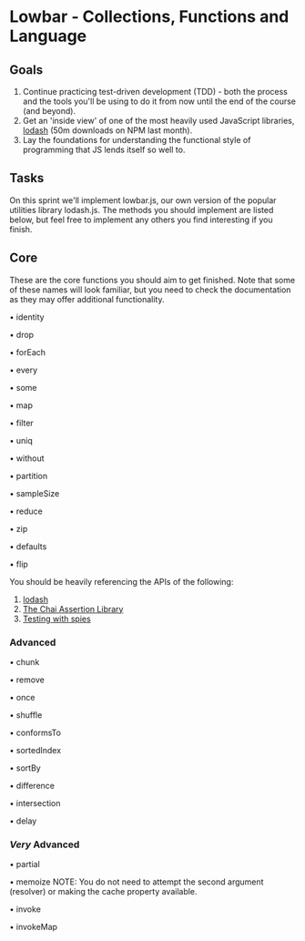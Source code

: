 # Lowbar - Collections, Functions and Language

## Goals

1. Continue practicing test-driven development (TDD) - both the process and the tools you'll be using to do it from now until the end of the course (and beyond).
2. Get an 'inside view' of one of the most heavily used JavaScript libraries, [lodash](https://lodash.com/) (50m downloads on NPM last month).
3. Lay the foundations for understanding the functional style of programming that JS lends itself so well to.

## Tasks

On this sprint we'll implement lowbar.js, our own version of the popular utilities library lodash.js. The methods you should implement are listed below, but feel free to implement any others you find interesting if you finish.

## Core

These are the core functions you should aim to get finished. Note that some of these names will look familiar, but you need to check the documentation as they may offer additional functionality.

• identity

• drop

• forEach

• every

• some

• map

• filter

• uniq

• without

• partition

• sampleSize

• reduce

• zip

• defaults

• flip

You should be heavily referencing the APIs of the following:

1. [lodash](https://lodash.com/docs/4.17.4/)
2. [The Chai Assertion Library](http://chaijs.com/)
3. [Testing with spies](http://sinonjs.org/)

### Advanced

• chunk

• remove

• once

• shuffle

• conformsTo

• sortedIndex

• sortBy

• difference

• intersection

• delay

### *Very* Advanced

• partial

• memoize 
    NOTE: You do not need to attempt the second argument (resolver) or making the cache property available.

• invoke

• invokeMap


